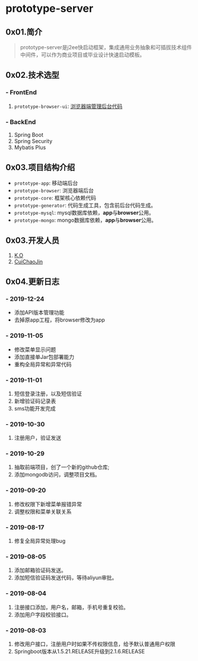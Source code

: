 # prototype-server

## 0x01.简介

> prototype-server是j2ee快启动框架，集成通用业务抽象和可插拔技术组件中间件，可以作为商业项目或毕业设计快速启动模板。

## 0x02.技术选型

### - FrontEnd

1. `prototype-browser-ui`: [浏览器端管理后台代码]()

### - BackEnd

1. Spring Boot
2. Spring Security
3. Mybatis Plus

## 0x03.项目结构介绍

- `prototype-app`: 移动端后台
- `prototype-browser`: 浏览器端后台
- `prototype-core`: 框架核心依赖代码
- `prototype-generator`: 代码生成工具，包含前后台代码生成。
- `prototype-mysql`: mysql数据库依赖，**app**与**browser**公用。
- `prototype-mongo`: mongo数据库依赖，**app**与**browser**公用。

## 0x03.开发人员

1. [K.O](https://github.com/prototypeol)
2. [CuiChaoJin](https://github.com/ccj)

## 0x04.更新日志

### - 2019-12-24

- 添加API版本管理功能
- 去掉原app工程，将browser修改为app


### - 2019-11-05

- 修改菜单显示问题
- 添加直接单Jar包部署能力
- 重构全局异常和异常代码

### - 2019-11-01

1. 短信登录注册，以及短信验证
2. 新增验证码记录表
3. sms功能开发完成

### - 2019-10-30

1. 注册用户，验证发送

### - 2019-10-29

1. 抽取前端项目，创了一个新的github仓库;
2. 添加mongodb访问，调整项目文档。

### - 2019-09-20

1. 修改权限下新增菜单报错异常
2. 调整权限和菜单关联关系

### - 2019-08-17

1. 修复全局异常处理bug

### - 2019-08-05

1. 添加邮箱验证码发送。
2. 添加短信验证码发送代码，等待aliyun审批。

### - 2019-08-04

1. 注册接口添加，用户名，邮箱，手机号重复校验。
2. 添加用户字段校验接口。

### - 2019-08-03

1. 修改用户接口，注册用户时如果不传权限信息，给予默认普通用户权限
2. Springboot版本从1.5.21.RELEASE升级到2.1.6.RELEASE
